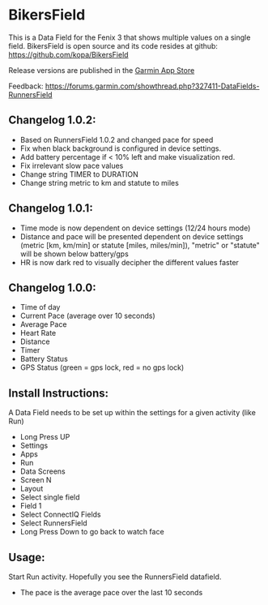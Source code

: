 # BikersField

This is a Data Field for the Fenix 3 that shows multiple values on a single field. BikersField is open source and its code resides at github: https://github.com/kopa/BikersField

Release versions are published in the [Garmin App Store](https://apps.garmin.com)

Feedback: https://forums.garmin.com/showthread.php?327411-DataFields-RunnersField

## Changelog 1.0.2:
* Based on RunnersField 1.0.2 and changed pace for speed
* Fix when black background is configured in device settings.
* Add battery percentage if < 10% left and make visualization red.
* Fix irrelevant slow pace values
* Change string TIMER to DURATION
* Change string metric to km and statute to miles

## Changelog 1.0.1:

* Time mode is now dependent on device settings (12/24 hours mode)
* Distance and pace will be presented dependent on device settings (metric [km, km/min] or statute [miles, miles/min]), "metric" or "statute" will be shown below battery/gps
* HR is now dark red to visually decipher the different values faster

## Changelog 1.0.0:

* Time of day
* Current Pace (average over 10 seconds)
* Average Pace
* Heart Rate
* Distance
* Timer
* Battery Status
* GPS Status (green = gps lock, red = no gps lock)

## Install Instructions:

A Data Field needs to be set up within the settings for a given activity (like Run)

* Long Press UP
* Settings
* Apps
* Run
* Data Screens
* Screen N
* Layout
* Select single field
* Field 1
* Select ConnectIQ Fields
* Select RunnersField
* Long Press Down to go back to watch face

## Usage:

Start Run activity.
Hopefully you see the RunnersField datafield.

* The pace is the average pace over the last 10 seconds
